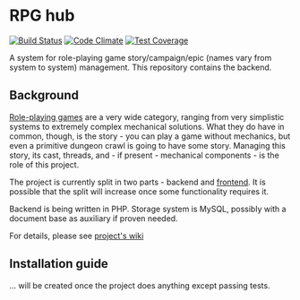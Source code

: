 # RPG hub
[![Build Status](https://travis-ci.org/mikron-ia/rpg-hub-backend.svg?branch=master)](https://travis-ci.org/mikron-ia/rpg-hub-backend)
[![Code Climate](https://codeclimate.com/github/mikron-ia/rpg-hub-backend/badges/gpa.svg)](https://codeclimate.com/github/mikron-ia/rpg-hub-backend)
[![Test Coverage](https://codeclimate.com/github/mikron-ia/rpg-hub-backend/badges/coverage.svg)](https://codeclimate.com/github/mikron-ia/rpg-hub-backend/coverage)

A system for role-playing game story/campaign/epic (names vary from system to system) management. This repository contains the backend.

## Background
[Role-playing games](https://en.wikipedia.org/wiki/Role-playing_game) are a very wide category, ranging from very simplistic systems to extremely complex mechanical solutions. What they do have in common, though, is the story - you can play a game without mechanics, but even a primitive dungeon crawl is going to have some story. Managing this story, its cast, threads, and - if present - mechanical components - is the role of this project.

The project is currently split in two parts - backend and [frontend](https://github.com/mikron-ia/rpg-hub-frontend-static). It is possible that the split will increase once some functionality requires it.

Backend is being written in PHP. Storage system is MySQL, possibly with a document base as auxiliary if proven needed.

For details, please see [project's wiki](https://github.com/mikron-ia/rpg-hub-backend/wiki)

## Installation guide
... will be created once the project does anything except passing tests.
